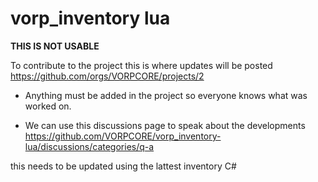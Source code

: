 # vorp_inventory lua

 **THIS IS NOT USABLE**
 
To contribute to the project this is where updates will be posted
 https://github.com/orgs/VORPCORE/projects/2

- Anything must be added in the project so everyone knows what was worked on.


- We can use this discussions page to speak about the developments https://github.com/VORPCORE/vorp_inventory-lua/discussions/categories/q-a

this needs to be updated using the lattest inventory C#



